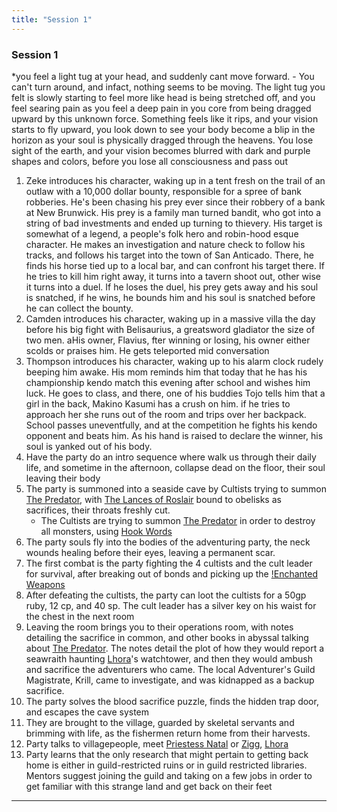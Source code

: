 ```yaml
---
title: "Session 1"
---
```


### Session 1
*you feel a light tug at your head, and suddenly cant move forward. - 
You can't turn around, and infact, nothing seems to be moving.
The light tug you felt is slowly starting to feel more like head is being stretched off, and you feel searing pain as you feel a deep pain in you core from being dragged upward by this unknown force.
Something feels like it rips, and your vision starts to fly upward, you look down to see your body become a blip in the horizon as your soul is physically dragged through the heavens. You lose sight of the earth, and your vision becomes blurred with dark and purple shapes and colors, before you lose all consciousness and pass out

1) Zeke introduces his character, waking up in a tent fresh on the trail of an outlaw with a 10,000 dollar bounty, responsible for a spree of bank robberies. He's been chasing his prey ever since their robbery of a bank at New Brunwick. His prey is a family man turned bandit, who got into a string of bad investments and ended up turning to thievery. His target is somewhat of a legend, a people's folk hero and robin-hood esque character. He makes an investigation and nature check to follow his tracks, and follows his target into the town of San Anticado. There, he finds his horse tied up to a local bar, and can confront his target there. If he tries to kill him right away, it turns into a tavern shoot out, other wise it turns into a duel. If he loses the duel, his prey gets away and his soul is snatched, if he wins, he bounds him and his soul is snatched before he can collect the bounty. 
2) Camden introduces his character, waking up in a massive villa the day before his big fight with Belisaurius, a greatsword gladiator the size of two men. aHis owner, Flavius, fter winning or losing, his owner either scolds or praises him. He gets teleported mid conversation
3) Thompson introduces his character, waking up to his alarm clock rudely beeping him awake. His mom reminds him that today that he has his championship kendo match this evening after school and wishes him luck. He goes to class, and there, one of his buddies Tojo tells him that a girl in the back, Makino Kasumi has a crush on him. if he tries to approach her she runs out of the room and trips over her backpack. School passes uneventfully, and at the competition he fights his kendo opponent and beats him. As his hand is raised to declare the winner, his soul is yanked out of his body.
4) Have the party do an intro sequence where walk us through their daily life, and sometime in the afternoon, collapse dead on the floor, their soul leaving their body
5) The party is summoned into a seaside cave by Cultists trying to summon [The Predator](The%20Predator.md), with [The Lances of Roslair](The%20Lances%20of%20Roslair.md) bound to obelisks as sacrifices, their throats freshly cut.
	- The Cultists are trying to summon [The Predator](The%20Predator.md) in order to destroy all monsters, using [Hook Words](Hook%20Words.md)
6)  The party souls fly into the bodies of the adventuring party, the neck wounds healing before their eyes, leaving a permanent scar.
7)   The first combat is the party fighting the 4 cultists and the cult leader for survival, after breaking out of bonds and picking up the [!Enchanted Weapons](!Enchanted%20Weapons.md)
8)    After defeating the cultists, the party can loot the cultists for a 50gp ruby, 12 cp, and 40 sp. The cult leader has a silver key on his waist for the chest in the next room
9)    Leaving the room brings you to their operations room, with notes detailing the sacrifice in common, and other books in abyssal talking about [The Predator](The%20Predator.md). The notes detail the plot of how they would report a seawraith haunting [Lhora](Lhora.md)'s watchtower, and then they would ambush and sacrifice the adventurers who came. The local Adventurer's Guild Magistrate, Krill, came to investigate, and was kidnapped as a backup sacrifice.
10) The party solves the blood sacrifice puzzle, finds the hidden trap door, and escapes the cave system
11) They are brought to the village, guarded by skeletal servants and brimming with life, as the fishermen return home from their harvests.  
12) Party talks to villagepeople, meet [Priestess  Natal](Priestess%20%20Natal.md) or [Zigg](Zigg.md), [Lhora](Lhora.md)
13) Party learns that the only research that might pertain to getting back home is either in guild-restricted ruins or in guild restricted libraries. Mentors suggest joining the guild and taking on a few jobs in order to get familiar with this strange land and get back on their feet

***